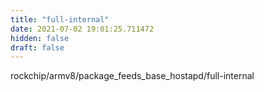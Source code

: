 ```yaml
---
title: "full-internal"
date: 2021-07-02 19:01:25.711472
hidden: false
draft: false
---
```


rockchip/armv8/package_feeds_base_hostapd/full-internal

